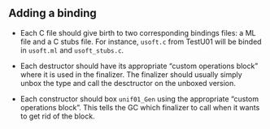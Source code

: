 Adding a binding
----------------

- Each C file should give birth to two corresponding bindings files: a ML file
  and a C stubs file. For instance, `usoft.c` from TestU01 will be binded in
  `usoft.ml` and `usoft_stubs.c`.

- Each destructor should have its appropriate “custom operations block” where it
  is used in the finalizer. The finalizer should usually simply unbox the type
  and call the desctructor on the unboxed version.

- Each constructor should box `unif01_Gen` using the appropriate “custom
  operations block”. This tells the GC which finalizer to call when it wants to
  get rid of the block.
